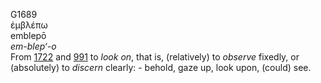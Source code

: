 <body>
  <p>G1689<br>  ἐμβλέπω  <br> emblepō  <br><i>em-blep‘-o </i><br>From <a href="g1722.htm">1722</a> and <a href="g0991.htm">991</a>  to <i>look</i> <i>on</i>, that is, (relatively) to <i>observe</i> fixedly, or (absolutely) to <i>discern</i> clearly: - behold, gaze up, look upon, (could) see.<br></p>
 </body>